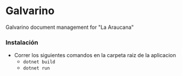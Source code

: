 # Galvarino
Galvarino document management for "La Araucana"

### Instalación

* Correr los siguientes comandos en la carpeta raiz de la aplicacion
  * `dotnet build`
  * `dotnet run`